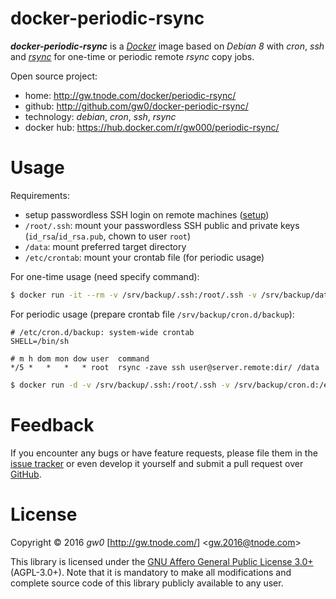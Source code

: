 docker-periodic-rsync
=====================

***docker-periodic-rsync*** is a [*Docker*](http://www.docker.com/) image based on *Debian 8* with *cron*, *ssh* and [*rsync*](http://en.wikipedia.org/wiki/Rsync) for one-time or periodic remote *rsync* copy jobs.

Open source project:

- <i class="fa fa-fw fa-home"></i> home: <http://gw.tnode.com/docker/periodic-rsync/>
- <i class="fa fa-fw fa-github-square"></i> github: <http://github.com/gw0/docker-periodic-rsync/>
- <i class="fa fa-fw fa-laptop"></i> technology: *debian*, *cron*, *ssh*, *rsync*
- <i class="fa fa-fw fa-database"></i> docker hub: <https://hub.docker.com/r/gw000/periodic-rsync/>


Usage
=====

Requirements:

- setup passwordless SSH login on remote machines ([setup](http://www.tecmint.com/ssh-passwordless-login-using-ssh-keygen-in-5-easy-steps/))
- `/root/.ssh`: mount your passwordless SSH public and private keys (`id_rsa`/`id_rsa.pub`, chown to user `root`)
- `/data`: mount preferred target directory
- `/etc/crontab`: mount your crontab file (for periodic usage)

For one-time usage (need specify command):

```bash
$ docker run -it --rm -v /srv/backup/.ssh:/root/.ssh -v /srv/backup/data:/data gw000/periodic-rsync rsync -zave ssh user@server.remote:dir/ /data
```

For periodic usage (prepare crontab file `/srv/backup/cron.d/backup`):

```
# /etc/cron.d/backup: system-wide crontab
SHELL=/bin/sh

# m h dom mon dow user  command
*/5 *   *   *   * root  rsync -zave ssh user@server.remote:dir/ /data
```

```bash
$ docker run -d -v /srv/backup/.ssh:/root/.ssh -v /srv/backup/cron.d:/etc/cron.d -v /srv/backup/data:/data --name backup gw000/periodic-rsync
```


Feedback
========

If you encounter any bugs or have feature requests, please file them in the [issue tracker](http://github.com/gw0/docker-periodic-rsync/issues/) or even develop it yourself and submit a pull request over [GitHub](http://github.com/gw0/docker-periodic-rsync/).


License
=======

Copyright &copy; 2016 *gw0* [<http://gw.tnode.com/>] &lt;<gw.2016@tnode.com>&gt;

This library is licensed under the [GNU Affero General Public License 3.0+](LICENSE_AGPL-3.0.txt) (AGPL-3.0+). Note that it is mandatory to make all modifications and complete source code of this library publicly available to any user.
